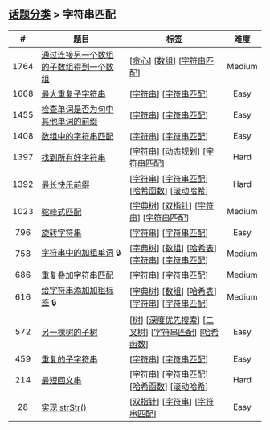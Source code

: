 <!--|This file generated by command(leetcode tag); DO NOT EDIT.            |-->
<!--+----------------------------------------------------------------------+-->
<!--|@author    awesee <openset.wang@gmail.com>                           |-->
<!--|@link      https://github.com/awesee                                 |-->
<!--|@home      https://github.com/awesee/leetcode                        |-->
<!--+----------------------------------------------------------------------+-->

## [话题分类](../README.md) > 字符串匹配

| # | 题目 | 标签 | 难度 |
| :-: | - | - | :-: |
| 1764 | [通过连接另一个数组的子数组得到一个数组](../../problems/form-array-by-concatenating-subarrays-of-another-array) | [[贪心](../greedy/README.md)] [[数组](../array/README.md)] [[字符串匹配](../string-matching/README.md)]  | Medium |
| 1668 | [最大重复子字符串](../../problems/maximum-repeating-substring) | [[字符串](../string/README.md)] [[字符串匹配](../string-matching/README.md)]  | Easy |
| 1455 | [检查单词是否为句中其他单词的前缀](../../problems/check-if-a-word-occurs-as-a-prefix-of-any-word-in-a-sentence) | [[字符串](../string/README.md)] [[字符串匹配](../string-matching/README.md)]  | Easy |
| 1408 | [数组中的字符串匹配](../../problems/string-matching-in-an-array) | [[字符串](../string/README.md)] [[字符串匹配](../string-matching/README.md)]  | Easy |
| 1397 | [找到所有好字符串](../../problems/find-all-good-strings) | [[字符串](../string/README.md)] [[动态规划](../dynamic-programming/README.md)] [[字符串匹配](../string-matching/README.md)]  | Hard |
| 1392 | [最长快乐前缀](../../problems/longest-happy-prefix) | [[字符串](../string/README.md)] [[字符串匹配](../string-matching/README.md)] [[哈希函数](../hash-function/README.md)] [[滚动哈希](../rolling-hash/README.md)]  | Hard |
| 1023 | [驼峰式匹配](../../problems/camelcase-matching) | [[字典树](../trie/README.md)] [[双指针](../two-pointers/README.md)] [[字符串](../string/README.md)] [[字符串匹配](../string-matching/README.md)]  | Medium |
| 796 | [旋转字符串](../../problems/rotate-string) | [[字符串](../string/README.md)] [[字符串匹配](../string-matching/README.md)]  | Easy |
| 758 | [字符串中的加粗单词](../../problems/bold-words-in-string) 🔒 | [[字典树](../trie/README.md)] [[数组](../array/README.md)] [[哈希表](../hash-table/README.md)] [[字符串](../string/README.md)] [[字符串匹配](../string-matching/README.md)]  | Medium |
| 686 | [重复叠加字符串匹配](../../problems/repeated-string-match) | [[字符串](../string/README.md)] [[字符串匹配](../string-matching/README.md)]  | Medium |
| 616 | [给字符串添加加粗标签](../../problems/add-bold-tag-in-string) 🔒 | [[字典树](../trie/README.md)] [[数组](../array/README.md)] [[哈希表](../hash-table/README.md)] [[字符串](../string/README.md)] [[字符串匹配](../string-matching/README.md)]  | Medium |
| 572 | [另一棵树的子树](../../problems/subtree-of-another-tree) | [[树](../tree/README.md)] [[深度优先搜索](../depth-first-search/README.md)] [[二叉树](../binary-tree/README.md)] [[字符串匹配](../string-matching/README.md)] [[哈希函数](../hash-function/README.md)]  | Easy |
| 459 | [重复的子字符串](../../problems/repeated-substring-pattern) | [[字符串](../string/README.md)] [[字符串匹配](../string-matching/README.md)]  | Easy |
| 214 | [最短回文串](../../problems/shortest-palindrome) | [[字符串](../string/README.md)] [[字符串匹配](../string-matching/README.md)] [[哈希函数](../hash-function/README.md)] [[滚动哈希](../rolling-hash/README.md)]  | Hard |
| 28 | [实现 strStr()](../../problems/implement-strstr) | [[双指针](../two-pointers/README.md)] [[字符串](../string/README.md)] [[字符串匹配](../string-matching/README.md)]  | Easy |
